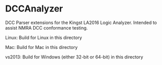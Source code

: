 # DCCAnalyzer

DCC Parser extensions for the Kingst LA2016 Logic Analyzer. Intended to assist NMRA DCC conformance testing.

Linux: Build for Linux in this directory

Mac: Build for Mac in this directory

vs2013: Build for Windows (either 32-bit or 64-bit) in this directory

 

